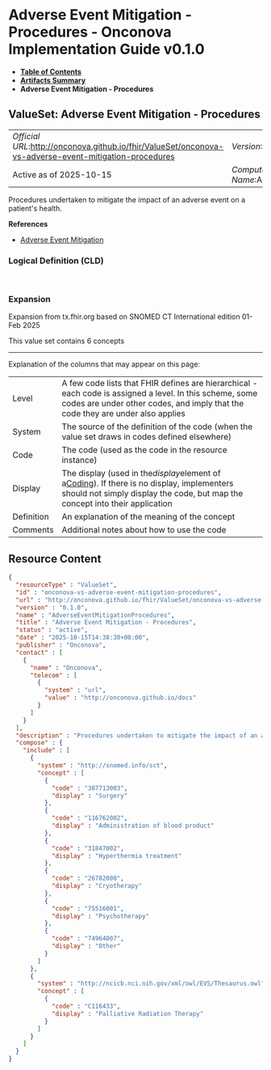 # Adverse Event Mitigation - Procedures - Onconova Implementation Guide v0.1.0

* [**Table of Contents**](toc.md)
* [**Artifacts Summary**](artifacts.md)
* **Adverse Event Mitigation - Procedures**

## ValueSet: Adverse Event Mitigation - Procedures 

| | |
| :--- | :--- |
| *Official URL*:http://onconova.github.io/fhir/ValueSet/onconova-vs-adverse-event-mitigation-procedures | *Version*:0.1.0 |
| Active as of 2025-10-15 | *Computable Name*:AdverseEventMitigationProcedures |

 
Procedures undertaken to mitigate the impact of an adverse event on a patient's health. 

 **References** 

* [Adverse Event Mitigation](StructureDefinition-onconova-ext-adverse-event-mitigation.md)

### Logical Definition (CLD)

 

### Expansion

Expansion from tx.fhir.org based on SNOMED CT International edition 01-Feb 2025

This value set contains 6 concepts

-------

 Explanation of the columns that may appear on this page: 

| | |
| :--- | :--- |
| Level | A few code lists that FHIR defines are hierarchical - each code is assigned a level. In this scheme, some codes are under other codes, and imply that the code they are under also applies |
| System | The source of the definition of the code (when the value set draws in codes defined elsewhere) |
| Code | The code (used as the code in the resource instance) |
| Display | The display (used in the*display*element of a[Coding](http://hl7.org/fhir/R4/datatypes.html#Coding)). If there is no display, implementers should not simply display the code, but map the concept into their application |
| Definition | An explanation of the meaning of the concept |
| Comments | Additional notes about how to use the code |



## Resource Content

```json
{
  "resourceType" : "ValueSet",
  "id" : "onconova-vs-adverse-event-mitigation-procedures",
  "url" : "http://onconova.github.io/fhir/ValueSet/onconova-vs-adverse-event-mitigation-procedures",
  "version" : "0.1.0",
  "name" : "AdverseEventMitigationProcedures",
  "title" : "Adverse Event Mitigation - Procedures",
  "status" : "active",
  "date" : "2025-10-15T14:38:38+00:00",
  "publisher" : "Onconova",
  "contact" : [
    {
      "name" : "Onconova",
      "telecom" : [
        {
          "system" : "url",
          "value" : "http://onconova.github.io/docs"
        }
      ]
    }
  ],
  "description" : "Procedures undertaken to mitigate the impact of an adverse event on a patient's health.",
  "compose" : {
    "include" : [
      {
        "system" : "http://snomed.info/sct",
        "concept" : [
          {
            "code" : "387713003",
            "display" : "Surgery"
          },
          {
            "code" : "116762002",
            "display" : "Administration of blood product"
          },
          {
            "code" : "31847002",
            "display" : "Hyperthermia treatment"
          },
          {
            "code" : "26782000",
            "display" : "Cryotherapy"
          },
          {
            "code" : "75516001",
            "display" : "Psychotherapy"
          },
          {
            "code" : "74964007",
            "display" : "Other"
          }
        ]
      },
      {
        "system" : "http://ncicb.nci.nih.gov/xml/owl/EVS/Thesaurus.owl",
        "concept" : [
          {
            "code" : "C116433",
            "display" : "Palliative Radiation Therapy"
          }
        ]
      }
    ]
  }
}

```
